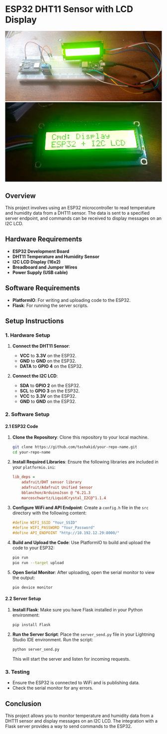 # ESP32 DHT11 Sensor with LCD Display

![Wiring Diagram](images/wiring.jpeg)
![Display Showcase](images/display_showcase.png)

## Overview
This project involves using an ESP32 microcontroller to read temperature and humidity data from a DHT11 sensor. The data is sent to a specified server endpoint, and commands can be received to display messages on an I2C LCD.

## Hardware Requirements
- **ESP32 Development Board**
- **DHT11 Temperature and Humidity Sensor**
- **I2C LCD Display (16x2)**
- **Breadboard and Jumper Wires**
- **Power Supply (USB cable)**

## Software Requirements
- **PlatformIO**: For writing and uploading code to the ESP32.
- **Flask**: For running the server scripts.

## Setup Instructions

### 1. Hardware Setup
1. **Connect the DHT11 Sensor**:
   - **VCC** to **3.3V** on the ESP32.
   - **GND** to **GND** on the ESP32.
   - **DATA** to **GPIO 4** on the ESP32.

2. **Connect the I2C LCD**:
   - **SDA** to **GPIO 2** on the ESP32.
   - **SCL** to **GPIO 3** on the ESP32.
   - **VCC** to **3.3V** on the ESP32.
   - **GND** to **GND** on the ESP32.

### 2. Software Setup

#### 2.1 ESP32 Code
1. **Clone the Repository**:
   Clone this repository to your local machine.

   ```bash
   git clone https://github.com/tashakid/your-repo-name.git
   cd your-repo-name
   ```

2. **Install Required Libraries**:
   Ensure the following libraries are included in your `platformio.ini`:

   ```ini
   lib_deps = 
       adafruit/DHT sensor library
       adafruit/Adafruit Unified Sensor
       bblanchon/ArduinoJson @ ^6.21.3
       marcoschwartz/LiquidCrystal_I2C@^1.1.4
   ```

3. **Configure WiFi and API Endpoint**:
   Create a `config.h` file in the `src` directory with the following content:

   ```cpp
   #define WIFI_SSID "Your_SSID"
   #define WIFI_PASSWORD "Your_Password"
   #define API_ENDPOINT "http://10.192.12.29:8000/"
   ```

4. **Build and Upload the Code**:
   Use PlatformIO to build and upload the code to your ESP32:

   ```bash
   pio run
   pio run --target upload
   ```

5. **Open Serial Monitor**:
   After uploading, open the serial monitor to view the output:

   ```bash
   pio device monitor
   ```

#### 2.2 Server Setup
1. **Install Flask**:
   Make sure you have Flask installed in your Python environment:

   ```bash
   pip install Flask
   ```

2. **Run the Server Script**:
   Place the `server_send.py` file in your Lightning Studio IDE environment. Run the script:

   ```bash
   python server_send.py
   ```

   This will start the server and listen for incoming requests.

### 3. Testing
- Ensure the ESP32 is connected to WiFi and is publishing data.
- Check the serial monitor for any errors.

## Conclusion
This project allows you to monitor temperature and humidity data from a DHT11 sensor and display messages on an I2C LCD. The integration with a Flask server provides a way to send commands to the ESP32.
